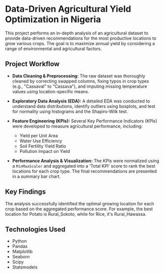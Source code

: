 # Data-Driven Agricultural Yield Optimization in Nigeria

This project performs an in-depth analysis of an agricultural dataset to provide data-driven recommendations for the most productive locations to grow various crops. The goal is to maximize annual yield by considering a range of environmental and agricultural factors.

## Project Workflow

* **Data Cleaning & Preprocessing:** The raw dataset was thoroughly cleaned by correcting swapped columns, fixing typos in crop types (e.g., "Cassaval" to "Cassava"), and imputing missing temperature values using location-specific means.

* **Exploratory Data Analysis (EDA):** A detailed EDA was conducted to understand data distributions, identify outliers using boxplots, and test for normality using histograms and the Shapiro-Wilk test.

* **Feature Engineering (KPIs):** Several Key Performance Indicators (KPIs) were developed to measure agricultural performance, including:
    * Yield per Unit Area
    * Water Use Efficiency
    * Soil Fertility Yield Ratio
    * Pollution Impact on Yield

* **Performance Analysis & Visualization:** The KPIs were normalized using a `MinMaxScaler` and aggregated into a 'Total KPI' score to rank the best locations for each crop type. The final recommendations are presented in a summary bar chart.

## Key Findings

The analysis successfully identified the optimal growing location for each crop based on the aggregated performance score. For example, the best location for Potato is Rural_Sokoto, while for Rice, it's Rural_Hawassa.

## Technologies Used

* Python
* Pandas
* Matplotlib
* Seaborn
* Scipy
* Statsmodels
